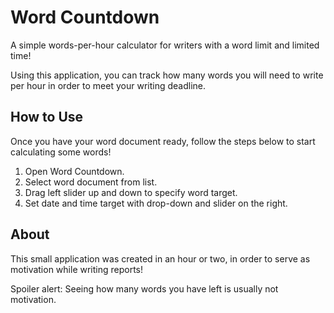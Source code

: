 Word Countdown
==============

A simple words-per-hour calculator for writers with a word limit and limited time!

Using this application, you can track how many words you will need to write per hour in order to meet your writing deadline.

## How to Use

Once you have your word document ready, follow the steps below to start calculating some words!

1. Open Word Countdown.
2. Select word document from list.
3. Drag left slider up and down to specify word target.
4. Set date and time target with drop-down and slider on the right.

## About

This small application was created in an hour or two, in order to serve as motivation while writing reports!

Spoiler alert: Seeing how many words you have left is usually not motivation.
